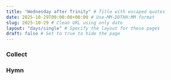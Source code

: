 ```yaml
---
title: "Wednesday after Trinity" # Title with escaped quotes
date: 2025-10-29T00:00:00+00:00 # Use-MM-DDTHH:MM format
slug: 2025-10-29 # Clean URL using only date
layout: "days/single" # Specify the layout for these pages
draft: false # Set to true to hide the page
---
```


### Collect


### Hymn